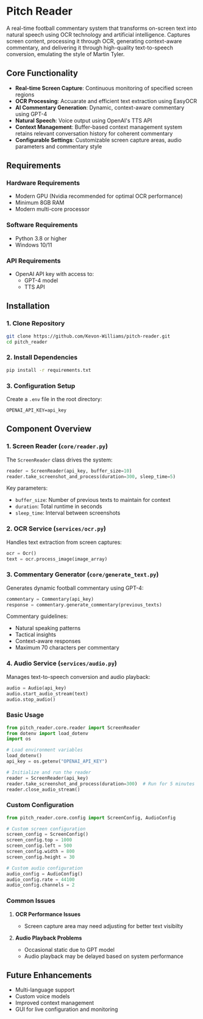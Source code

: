 # Pitch Reader

A real-time football commentary system that transforms on-screen text into natural speech using OCR technology and artificial intelligence. Captures screen content, processing it through OCR, generating context-aware commentary, and delivering it through high-quality text-to-speech conversion, emulating the style of Martin Tyler.

## Core Functionality
- **Real-time Screen Capture**: Continuous monitoring of specified screen regions
- **OCR Processing**: Accuarate and efficient text extraction using EasyOCR 
- **AI Commentary Generation**: Dynamic, context-aware commentary using GPT-4
- **Natural Speech**: Voice output using OpenAI's TTS API
- **Context Management**: Buffer-based context management system retains relevant conversation history for coherent commentary
- **Configurable Settings**: Customizable screen capture areas, audio parameters and commentary style 

## Requirements

### Hardware Requirements
- Modern GPU (Nvidia recommended for optimal OCR performance)
- Minimum 8GB RAM
- Modern multi-core processor

### Software Requirements
- Python 3.8 or higher
- Windows 10/11


### API Requirements
- OpenAI API key with access to:
  - GPT-4 model
  - TTS API

## Installation

### 1. Clone Repository

```bash
git clone https://github.com/Kevon-Williams/pitch-reader.git
cd pitch_reader
```

### 2. Install Dependencies

```bash
pip install -r requirements.txt
```

### 3. Configuration Setup

Create a `.env` file in the root directory:
```env
OPENAI_API_KEY=api_key
```

## Component Overview

### 1. Screen Reader (`core/reader.py`)
The `ScreenReader` class drives the system:

```python
reader = ScreenReader(api_key, buffer_size=10)
reader.take_screenshot_and_process(duration=300, sleep_time=5)
```

Key parameters:
- `buffer_size`: Number of previous texts to maintain for context
- `duration`: Total runtime in seconds
- `sleep_time`: Interval between screenshots

### 2. OCR Service (`services/ocr.py`)
Handles text extraction from screen captures:

```python
ocr = Ocr()
text = ocr.process_image(image_array)
```

### 3. Commentary Generator (`core/generate_text.py`)
Generates dynamic football commentary using GPT-4:

```python
commentary = Commentary(api_key)
response = commentary.generate_commentary(previous_texts)
```

Commentary guidelines:
- Natural speaking patterns
- Tactical insights
- Context-aware responses
- Maximum 70 characters per commentary

### 4. Audio Service (`services/audio.py`)
Manages text-to-speech conversion and audio playback:

```python
audio = Audio(api_key)
audio.start_audio_stream(text)
audio.stop_audio()
```

### Basic Usage

```python
from pitch_reader.core.reader import ScreenReader
from dotenv import load_dotenv
import os

# Load environment variables
load_dotenv()
api_key = os.getenv("OPENAI_API_KEY")

# Initialize and run the reader
reader = ScreenReader(api_key)
reader.take_screenshot_and_process(duration=300)  # Run for 5 minutes
reader.close_audio_stream()
```

### Custom Configuration

```python
from pitch_reader.core.config import ScreenConfig, AudioConfig

# Custom screen configuration
screen_config = ScreenConfig()
screen_config.top = 1000
screen_config.left = 500
screen_config.width = 800
screen_config.height = 30

# Custom audio configuration
audio_config = AudioConfig()
audio_config.rate = 44100
audio_config.channels = 2
```

### Common Issues

1. **OCR Performance Issues**
   - Screen capture area may need adjusting for better text visibilty

2. **Audio Playback Problems**
   - Occasional static due to GPT model
   - Audio playback may be delayed based on system performance

## Future Enhancements

- Multi-language support
- Custom voice models
- Improved context management
- GUI for live configuration and monitoring
